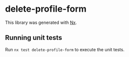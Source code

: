 # delete-profile-form

This library was generated with [Nx](https://nx.dev).

## Running unit tests

Run `nx test delete-profile-form` to execute the unit tests.
